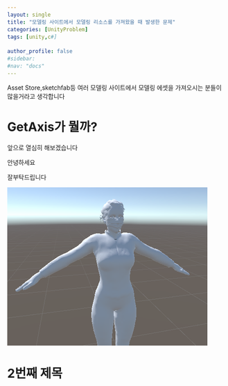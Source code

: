 ```yaml
---
layout: single
title: "모델링 사이트에서 모델링 리소스를 가져왔을 때 발생한 문제"
categories: [UnityProblem]
tags: [unity,c#]

author_profile: false
#sidebar:
#nav: "docs"
---
```

Asset Store,sketchfab등 여러 모델링 사이트에서 모델링 에셋을 가져오시는 분들이 많을거라고 생각합니다

# GetAxis가 뭘까?
앞으로 열심히 해보겠습니다

안녕하세요

잘부탁드립니다  

![woman](../images/2022-11-17-first/woman-1669197353470-5.png)

# 2번째 제목


